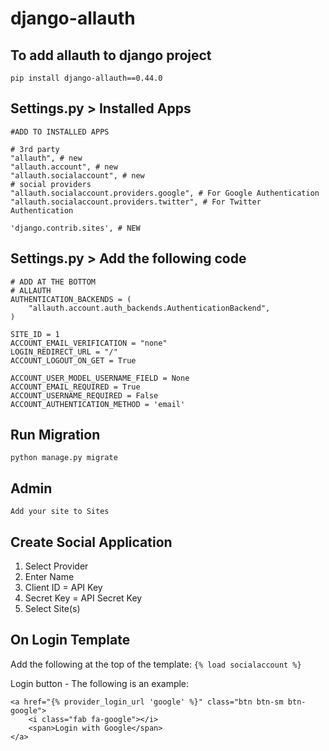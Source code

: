 # django-allauth

## To add allauth to django project

`pip install django-allauth==0.44.0`

## Settings.py > Installed Apps
```
#ADD TO INSTALLED APPS

# 3rd party
"allauth", # new
"allauth.account", # new
"allauth.socialaccount", # new
# social providers
"allauth.socialaccount.providers.google", # For Google Authentication
"allauth.socialaccount.providers.twitter", # For Twitter Authentication

'django.contrib.sites', # NEW
```

## Settings.py > Add the following code
```
# ADD AT THE BOTTOM
# ALLAUTH
AUTHENTICATION_BACKENDS = (
    "allauth.account.auth_backends.AuthenticationBackend",
)

SITE_ID = 1
ACCOUNT_EMAIL_VERIFICATION = "none"
LOGIN_REDIRECT_URL = "/"
ACCOUNT_LOGOUT_ON_GET = True

ACCOUNT_USER_MODEL_USERNAME_FIELD = None
ACCOUNT_EMAIL_REQUIRED = True
ACCOUNT_USERNAME_REQUIRED = False
ACCOUNT_AUTHENTICATION_METHOD = 'email'
```

## Run Migration
`python manage.py migrate`


## Admin
`Add your site to Sites`

## Create Social Application
1. Select Provider
2. Enter Name
3. Client ID = API Key
4. Secret Key = API Secret Key
5. Select Site(s)

## On Login Template
Add the following at the top of the template:
`{% load socialaccount %}`

Login button - The following is an example:
```
<a href="{% provider_login_url 'google' %}" class="btn btn-sm btn-google">
    <i class="fab fa-google"></i>
    <span>Login with Google</span>
</a>
```

